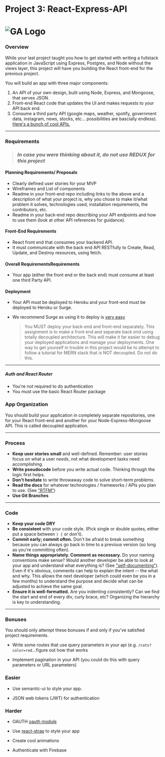 # Project 3: React-Express-API

# ![GA Logo](https://ga-dash.s3.amazonaws.com/production/assets/logo-9f88ae6c9c3871690e33280fcf557f33.png) 

### Overview

While your last project taught you how to get started with writing a fullstack application in JavaScript using Express, Postgres, and Node without the views layer, this project will have you building the React front-end for the previous project.

You will build an app with three major components:

1. An API of your own design, built using Node, Express, and Mongoose, that serves JSON.
2. Front-end React code that updates the UI and makes requests to your API back end.
3. Consume a third party API (google maps, weather, spotify, government data, instagram, news, stocks, etc... possibilities are bascially endless). [Here's a bunch of cool APIs.](https://github.com/TonnyL/Awesome_APIs)

---

### Requirements

> ### *In case you were thinking about it, do not use REDUX for this project*

#### Planning Requirements/ Proposals
  - Clearly defined user stories for your MVP
  - Wireframes and List of components
  - Readme in your front-end repo including links to the above and a description of what your project is, why you chose to make it/what problem it solves, technologies used, installation requirements, the contributors, etc.
  - Readme in your back-end repo describing your API endpoints and how to use them (look at other API references for guidance). 

#### Front-End Requirements
  - React front end that consumes your backend API.
  - It must communicate with the back end API RESTfully to Create, Read, Update, and Destroy resources, using fetch.

#### Overall RequirementsRequirements
  - Your app (either the front end or the back end) must consume at least one third Party API.

#### Deployment
  - Your API must be deployed to Heroku and your front-end must be deployed to Heroku or Surge.
  - We recommend Surge as using it to deploy is [very easy](https://daveceddia.com/deploy-create-react-app-surge/)

    > You MUST deploy your back-end and front-end separately. This assignment is to make a front end and separate back end using totally decoupled architecture. This will make it far easier to debug your deployed applications and manage your deployments. One way to get yourself in trouble in this project would be to attempt to follow a tutorial for MERN stack that is NOT decoupled. Do not do this.
    
---

##### Auth and React Router 

- You're not required to do authentication
- You must use the basic React Router package

### App Organization

You should build your application in completely separate repositories, one for your React front-end and another for your Node-Express-Mongoose API. This is called decoupled application.

---

### Process

* **Keep user stories small** and well-defined. Remember: user stories focus on what a user *needs*, not what development tasks need accomplishing.
* **Write pseudocode** before you write actual code. Thinking through the logic first helps.
* **Don't hesitate** to write throwaway code to solve short-term problems.
* **Read the docs** for whatever technologies / frameworks / APIs you plan to use. (See ["RTFM"](https://en.wikipedia.org/wiki/RTFM))
* **Use Git Branches** 


---

### Code

* **Keep your code DRY** 
* **Be consistent** with your code style. (Pick single or double quotes, either put a space between `) {` or don't).
* **Commit early; commit often.** Don't be afraid to break something because you can always go back in time to a previous version (so long as you're committing often).
* **Name things appropriately.  Comment as necessary.** Do your naming conventions make sense? Would another developer be able to look at your app and understand what everything is? (See ["self-documenting"](https://en.wikipedia.org/wiki/Self-documenting)).  Even if it's obvious, comments can help to explain the intent -- the what and why.  This allows the next developer (which could even be you in a few months) to understand the purpose and decide what can be adjusted to achieve the same goal.
* **Ensure it is well-formatted.** Are you indenting consistently? Can we find the start and end of every div, curly brace, etc?  Organizing the hierarchy is key to understanding.

---

### Bonuses

You should only attempt these bonuses if and only if you've satisfied project requirements.

* Write some routes that use query parameters in your api (e.g. `/cats?color=red`...figure out how that works

* Implement pagination in your API (you could do this with query parameters or URL parameters)

### Easier

* Use semantic-ui to style your app. 

* JSON web tokens (JWT) for authentication

### Harder

* OAUTH [oauth module](https://github.com/jaredhanson/oauth2orize)

* Use [react-strap](https://reactstrap.github.io/) to style your app

* Create cool animations 

* Authenticate with Firebase


